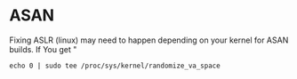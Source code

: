 # ASAN

Fixing ASLR (linux) may need to happen depending on your kernel for ASAN builds. If You get "

`echo 0 | sudo tee /proc/sys/kernel/randomize_va_space`